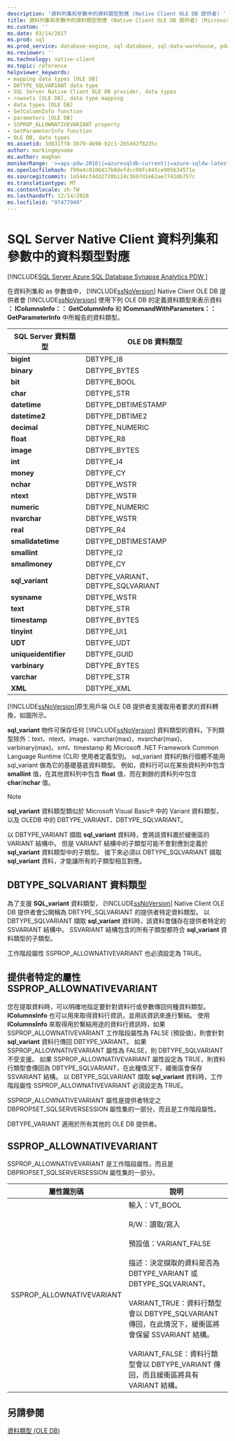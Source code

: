 ```yaml
---
description: '資料列集和參數中的資料類型對應 (Native Client OLE DB 提供者) '
title: 資料列集和參數中的資料類型對應 (Native Client OLE DB 提供者) |Microsoft Docs
ms.custom: ''
ms.date: 03/14/2017
ms.prod: sql
ms.prod_service: database-engine, sql-database, sql-data-warehouse, pdw
ms.reviewer: ''
ms.technology: native-client
ms.topic: reference
helpviewer_keywords:
- mapping data types [OLE DB]
- DBTYPE_SQLVARIANT data type
- SQL Server Native Client OLE DB provider, data types
- rowsets [OLE DB], data type mapping
- data types [OLE DB]
- GetColumnInfo function
- parameters [OLE DB]
- SSPROP_ALLOWNATIVEVARIANT property
- GetParameterInfo function
- OLE DB, data types
ms.assetid: 3d831ff8-3b79-4698-b2c1-2b5dd2f8235c
author: markingmyname
ms.author: maghan
monikerRange: '>=aps-pdw-2016||=azuresqldb-current||=azure-sqldw-latest||>=sql-server-2016||>=sql-server-linux-2017||=azuresqldb-mi-current'
ms.openlocfilehash: f99e4c0106817b0defdcc09fc045ce985634571e
ms.sourcegitcommit: 1a544cf4dd2720b124c3697d1e62ae7741db757c
ms.translationtype: MT
ms.contentlocale: zh-TW
ms.lasthandoff: 12/14/2020
ms.locfileid: "97477949"
---
```

# <a name="sql-server-native-client-data-type-mapping-in-rowsets-and-parameters"></a>SQL Server Native Client 資料列集和參數中的資料類型對應
[!INCLUDE[SQL Server Azure SQL Database Synapse Analytics PDW ](../../includes/applies-to-version/sql-asdb-asdbmi-asa-pdw.md)]

  在資料列集和 as 參數值中， [!INCLUDE[ssNoVersion](../../includes/ssnoversion-md.md)] Native Client OLE DB 提供者會 [!INCLUDE[ssNoVersion](../../includes/ssnoversion-md.md)] 使用下列 OLE DB 的定義資料類型來表示資料 **： IColumnsInfo：： GetColumnInfo** 和 **ICommandWithParameters：： GetParameterInfo** 中所報告的資料類型。  
  
|SQL Server 資料類型|OLE DB 資料類型|  
|--------------------------|----------------------|  
|**bigint**|DBTYPE_I8|  
|**binary**|DBTYPE_BYTES|  
|**bit**|DBTYPE_BOOL|  
|**char**|DBTYPE_STR|  
|**datetime**|DBTYPE_DBTIMESTAMP|  
|**datetime2**|DBTYPE_DBTIME2|  
|**decimal**|DBTYPE_NUMERIC|  
|**float**|DBTYPE_R8|  
|**image**|DBTYPE_BYTES|  
|**int**|DBTYPE_I4|  
|**money**|DBTYPE_CY|  
|**nchar**|DBTYPE_WSTR|  
|**ntext**|DBTYPE_WSTR|  
|**numeric**|DBTYPE_NUMERIC|  
|**nvarchar**|DBTYPE_WSTR|  
|**real**|DBTYPE_R4|  
|**smalldatetime**|DBTYPE_DBTIMESTAMP|  
|**smallint**|DBTYPE_I2|  
|**smallmoney**|DBTYPE_CY|  
|**sql_variant**|DBTYPE_VARIANT、DBTYPE_SQLVARIANT|  
|**sysname**|DBTYPE_WSTR|  
|**text**|DBTYPE_STR|  
|**timestamp**|DBTYPE_BYTES|  
|**tinyint**|DBTYPE_UI1|  
|**UDT**|DBTYPE_UDT|  
|**uniqueidentifier**|DBTYPE_GUID|  
|**varbinary**|DBTYPE_BYTES|  
|**varchar**|DBTYPE_STR|  
|**XML**|DBTYPE_XML|  
  
 [!INCLUDE[ssNoVersion](../../includes/ssnoversion-md.md)]原生用戶端 OLE DB 提供者支援取用者要求的資料轉換，如圖所示。  
  
 **sql_variant** 物件可保存任何 [!INCLUDE[ssNoVersion](../../includes/ssnoversion-md.md)] 資料類型的資料，下列類型除外：text、ntext、image、varchar(max)、nvarchar(max)、varbinary(max)、xml、timestamp 和 Microsoft .NET Framework Common Language Runtime (CLR) 使用者定義型別。 sql_variant 資料的執行個體不能用 sql_variant 做為它的基礎基底資料類型。 例如，資料行可以在某些資料列中包含 **smallint** 值，在其他資料列中包含 **float** 值，而在剩餘的資料列中包含 **char**/**nchar** 值。  
  
> [!NOTE]  
>  **sql_variant** 資料類型類似於 Microsoft Visual Basic® 中的 Variant 資料類型，以及 OLEDB 中的 DBTYPE_VARIANT、DBTYPE_SQLVARIANT。  
  
 以 DBTYPE_VARIANT 擷取 **sql_variant** 資料時，會將該資料置於緩衝區的 VARIANT 結構中。 但是 VARIANT 結構中的子類型可能不會對應到定義於 **sql_variant** 資料類型中的子類型。 接下來必須以 DBTYPE_SQLVARIANT 擷取 **sql_variant** 資料，才能讓所有的子類型相互對應。  
  
## <a name="dbtype_sqlvariant-data-type"></a>DBTYPE_SQLVARIANT 資料類型  
 為了支援 **SQL_variant** 資料類型， [!INCLUDE[ssNoVersion](../../includes/ssnoversion-md.md)] Native Client OLE DB 提供者會公開稱為 DBTYPE_SQLVARIANT 的提供者特定資料類型。 以 DBTYPE_SQLVARIANT 擷取 **sql_variant** 資料時，該資料會儲存在提供者特定的 SSVARIANT 結構中。 SSVARIANT 結構包含的所有子類型都符合 **sql_variant** 資料類型的子類型。  
  
 工作階段屬性 SSPROP_ALLOWNATIVEVARIANT 也必須設定為 TRUE。  
  
## <a name="provider-specific-property-ssprop_allownativevariant"></a>提供者特定的屬性 SSPROP_ALLOWNATIVEVARIANT  
 您在提取資料時，可以明確地指定要針對資料行或參數傳回何種資料類型。 **IColumnsInfo** 也可以用來取得資料行資訊，並用該資訊來進行繫結。 使用 **IColumnsInfo** 來取得用於繫結用途的資料行資訊時，如果 SSPROP_ALLOWNATIVEVARIANT 工作階段屬性為 FALSE (預設值)，則會針對 **sql_variant** 資料行傳回 DBTYPE_VARIANT。 如果 SSPROP_ALLOWNATIVEVARIANT 屬性為 FALSE，則 DBTYPE_SQLVARIANT 不受支援。 如果 SSPROP_ALLOWNATIVEVARIANT 屬性設定為 TRUE，則資料行類型會傳回為 DBTYPE_SQLVARIANT，在此種情況下，緩衝區會保存 SSVARIANT 結構。 以 DBTYPE_SQLVARIANT 擷取 **sql_variant** 資料時，工作階段屬性 SSPROP_ALLOWNATIVEVARIANT 必須設定為 TRUE。  
  
 SSPROP_ALLOWNATIVEVARIANT 屬性是提供者特定之 DBPROPSET_SQLSERVERSESSION 屬性集的一部分，而且是工作階段屬性。  
  
 DBTYPE_VARIANT 適用於所有其他的 OLE DB 提供者。  
  
## <a name="ssprop_allownativevariant"></a>SSPROP_ALLOWNATIVEVARIANT  
 SSPROP_ALLOWNATIVEVARIANT 是工作階段屬性，而且是 DBPROPSET_SQLSERVERSESSION 屬性集的一部分。  
  
|屬性識別碼|說明|  
|-|-|  
|SSPROP_ALLOWNATIVEVARIANT|輸入：VT_BOOL<br /><br /> R/W︰讀取/寫入<br /><br /> 預設值：VARIANT_FALSE<br /><br /> 描述：決定擷取的資料是否為 DBTYPE_VARIANT 或 DBTYPE_SQLVARIANT。<br /><br /> VARIANT_TRUE：資料行類型會以 DBTYPE_SQLVARIANT 傳回，在此情況下，緩衝區將會保留 SSVARIANT 結構。<br /><br /> VARIANT_FALSE：資料行類型會以 DBTYPE_VARIANT 傳回，而且緩衝區將具有 VARIANT 結構。|  
  
## <a name="see-also"></a>另請參閱  
 [資料類型 &#40;OLE DB&#41;](../../relational-databases/native-client-ole-db-data-types/data-types-ole-db.md)  
  
  
